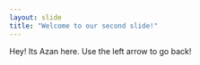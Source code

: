 ```yaml
---
layout: slide
title: "Welcome to our second slide!"
---
```

Hey! Its Azan here.
Use the left arrow to go back!
